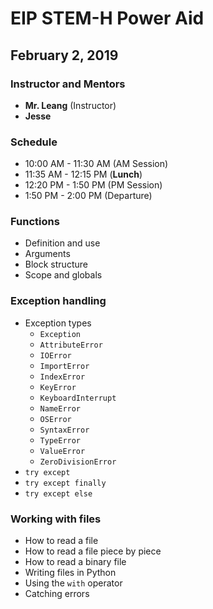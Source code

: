 # EIP STEM-H Power Aid
## February 2, 2019

### Instructor and Mentors

*  **Mr. Leang** (Instructor) 
*  **Jesse**

### Schedule

*  10:00 AM - 11:30 AM (AM Session)
*  11:35 AM - 12:15 PM (**Lunch**)
*  12:20 PM - 1:50 PM (PM Session)
*  1:50 PM - 2:00 PM (Departure)

### Functions

  *  Definition and use
  *  Arguments
  *  Block structure
  *  Scope and globals
  
### Exception handling
 
  *  Exception types
      *  `Exception`
      *  `AttributeError`
      *  `IOError`
      *  `ImportError`
      *  `IndexError`
      *  `KeyError`
      *  `KeyboardInterrupt`
      *  `NameError`
      *  `OSError`
      *  `SyntaxError`
      *  `TypeError`
      *  `ValueError`
      *  `ZeroDivisionError`
  *  `try except`
  *  `try except finally`
  *  `try except else`

### Working with files

  *  How to read a file
  *  How to read a file piece by piece
  *  How to read a binary file
  *  Writing files in Python
  *  Using the `with` operator
  *  Catching errors
